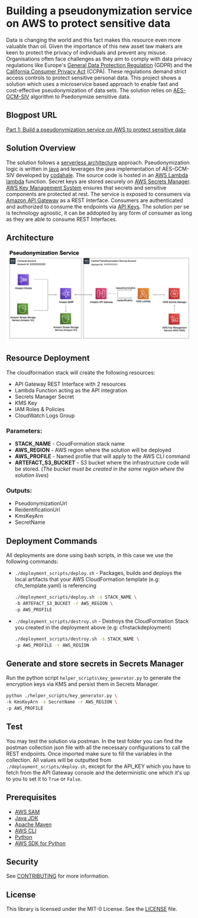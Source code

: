 # Building a pseudonymization service on AWS to protect sensitive data
Data is changing the world and this fact makes this resource even more
valuable than oil. Given the importance of this new asset law makers are keen to protect the privacy of individuals and prevent any misuse. Organisations often face challenges as they aim to comply
with data privacy regulations like Europe's [General Data Protection Regulation](https://eur-lex.europa.eu/legal-content/EN/TXT/HTML/?uri=OJ%3AL%3A2016%3A119%3AFULL) (GDPR) and the [California Consumer Privacy Act](https://oag.ca.gov/privacy/ccpa) (CCPA). These regulations demand strict access controls to protect sensitive personal data. This project shows a solution which uses a microservice based approach to enable fast and cost-effective pseudonymization of data sets. The solution relies on [AES-GCM-SIV](https://en.wikipedia.org/wiki/AES-GCM-SIV) algorithm to Psedonymize sensitive data.


## Blogpost URL
[Part 1: Build a pseudonymization service on AWS to protect sensitive data](https://aws.amazon.com/blogs/big-data/part-1-build-a-pseudonymization-service-on-aws-to-protect-sensitive-data/)


## Solution Overview

The solution follows a [serverless architecture](https://aws.amazon.com/lambda/serverless-architectures-learn-more/) approach. Pseudonymization logic is written in [java](https://www.java.com/en/) and leverages the java implementation of AES-GCM-SIV developed by [codahale](https://github.com/codahale/aes-gcm-siv). The source code is hosted in an [AWS Lambda lambda](https://aws.amazon.com/lambda/) function. Secret keys are stored securely on [AWS Secrets Manager](https://aws.amazon.com/secrets-manager/). [AWS Key Management System](https://aws.amazon.com/kms/) ensures that secrets and sensitive components are protected at rest. The service is exposed to consumers via [Amazon API Gateway](https://aws.amazon.com/api-gateway/) as a REST Interface. Consumers are authenticated and authorized to consume the endpoints via [API Keys](https://docs.aws.amazon.com/apigateway/latest/developerguide/api-gateway-setup-api-key-with-console.html). The solution per se is technology agnostic, it can be addopted by any form of consumer as long as they are able to consume REST Interfaces.


## Architecture 

![Alt text](./Architecture.png?raw=true "Architecture Diagram")

## Resource Deployment

The cloudformation stack will create the following resources:
- API Gateway REST Interface with 2 resources
- Lambda Function acting as the API integration
- Secrets Manager Secret
- KMS Key
- IAM Roles & Policies
- CloudWatch Logs Group

### Parameters:
- **STACK_NAME** - CloudFormation stack name
- **AWS_REGION** - AWS region where the solution will be deployed
- **AWS_PROFILE** - Named profile that will apply to the AWS CLI command
- **ARTEFACT_S3_BUCKET** - S3 bucket where the infrastructure code will be stored. (*The bucket must be created in the same region where the solution lives*)

### Outputs:

- PseudonymizationUrl
- ReidentificationUrl
- KmsKeyArn
- SecretName

## Deployment Commands
All deployments are done using bash scripts, in this case we use the following commands:
 - ```./deployment_scripts/deploy.sh```    -  Packages, builds and deploys the local artifacts that your AWS CloudFormation template (e.g: cfn_template.yaml) is referencing

   ```bash
   ./deployment_scripts/deploy.sh -s STACK_NAME \
   -b ARTEFACT_S3_BUCKET -r AWS_REGION \
   -p AWS_PROFILE
   ```

 - ```./deployment_scripts/destroy.sh```   -  Destroys the CloudFormation Stack you created in the deployment above (e.g: cfnstackdeployment)
   ```bash
   ./deployment_scripts/destroy.sh -s STACK_NAME \
   -p AWS_PROFILE -r AWS_REGION
## Generate and store secrets in Secrets Manager

Run the python script ```helper_scripts\key_generator.py``` to generate the encryption keys via KMS and persist them in Secrets Manager.

```bash
python ./helper_scripts/key_generator.py \
-k KmsKeyArn -s SecretName -r AWS_REGION \
-p AWS_PROFILE 
```

## Test
You may test the solution via postman. In the test folder you can find the postman collection json file with all the necessary configurations to call the REST endpoints. Once imported make sure to fill the variables in the collection. All values will be outputted from `./deployment_scripts/deploy.sh`, except for the API_KEY which you have to fetch from the API Gateway console and the deterministic one which it's up to you to set it to `True` or `False`.

## Prerequisites
- [AWS SAM](https://aws.amazon.com/serverless/sam/)
- [Java JDK](https://www.oracle.com/java/technologies/downloads/)
- [Apache Maven](https://maven.apache.org/)
- [AWS CLI](https://aws.amazon.com/cli/)
- [Python](https://www.python.org/)
- [AWS SDK for Python](https://boto3.amazonaws.com/v1/documentation/api/latest/index.html)


## Security

See [CONTRIBUTING](CONTRIBUTING.md#security-issue-notifications) for more information.

## License

This library is licensed under the MIT-0 License. See the [LICENSE](LICENSE) file.
